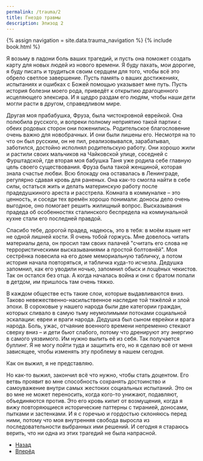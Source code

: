 ```yaml
---
permalink: /trauma/2
title: Гнездо травмы
description: Эпизод 2
---
```

{% assign navigation  = site.data.trauma_navigation %}
{% include book.html %}

Я возьму в ладони боль ваших трагедий, и пусть она поможет создать карту для новых людей из нового времени. Я буду пахать, мои дорогие, я буду писать и трудиться своим сердцем для того, чтобы всё это обрело светлое завершение. Пусть память о ваших достижениях, испытаниях и ошибках с Божей помощью указывает мне путь. Пусть история болезни моего рода, приведёт к открытию драгоценного исцеляющего элексира. И я щедро раздам его людям, чтобы наши дети могли расти в другом, справедливом мире.

Другая моя прабабушка, Фруза, была чистокровной еврейкой. Она полюбила русского, и вопреки полному неприятию такой партии с обеих родовых сторон они поженились. Родительское благословение очень важно для новобрачных. И они были лишены его. Несмотря на то что он был русским, он не пил, реализовывался, зарабатывал, заботился, достойно исполнял родительскую работу. Они хорошо жили и растили своих мальчиков на Чайковской улице, соседней с Фурштадской, где вторая моя бабушка Таня уже родила себе главную цель своего существования. Фруза была такой женщиной, которая знала счастье любви. Всю блокаду она оставалась в Ленинграде, регулярно сдавая кровь для раненых. Она как-то смогла найти в себе силы, остаться жить и делать материнскую работу после прадедушкиного ареста и расстрела. Комната в коммуналке – это ценность, и соседи тех времён хорошо понимали: доносы дело очень выгодное, оно помогает решить жилищный вопрос. Высказывания прадеда об особенностях сталинского беспредела на коммунальной кухне стали его последней правдой.

Спасибо тебе, дорогой прадед, надеюсь, это в тебя: в моём языке нет не одной лишней кости. Я очень тобой горжусь. Мне довелось читать материалы дела, он просил там своих палачей "считать его слова не террористическими высказываниями а простой болтовнёй". Моя сестрёнка повесила на его доме мемориальную табличку, а потом история начала повторяться, и табличка куда-то исчезла. Дедушка запомнил, как его уводили ночью, запомнил обыск и лощёных чекистов. Так он остался без отца. А когда началась война и они с братом попали в детдом, им пришлось там очень тяжко.

В каждом обществе есть такие слои, которые выдавливаются вниз. Таково невежественно-насильственное наследие той тяжёлой и злой эпохи. В сороковые у нашего народа были две категории граждан, которых сливало в самую тьму неумолимыми потоками социальной эскалации: евреи и враги народа. Дедушка был сыном еврейки и врага народа. Боль, ужас, отчаяние военного времени непременно стекают сверху вниз – и дети бьют слабого, потому что дренируют эту энергию в самого уязвимого. Им нужно вылить её из себя. Так получается буллинг. Я не могу пойти туда и защитить его, но я сделаю всё от меня зависящее, чтобы изменять эту проблему в нашем сегодня.

Как он выжил, я не представляю.

Но как-то выжил, закончил всё что нужно, чтобы стать доцентом. Его ветвь проявит во мне способность сохранять достоинство и самоуважение внутри самых жестоких социальных испытаний. Это он во мне не может переносить, когда кого-то унижают, подавляют, объединяются против. Это его кровь кипит от возмущения, когда я вижу повторяющиеся исторические паттерны с тиранией, доносами, пытками и застенками. И я с горечью и гордостью склоняюсь перед ними, потому что моя внутренняя свобода выросла из последовательности выбранных ими решений.  И сегодня я стараюсь верить, что ни одна из этих трагедий не была напрасной.

<nav aria-label="pagination">
  <ul class="pagination justify-content-center">
    <li class="page-item">
      <a class="page-link" href="/trauma/1"><i class="bi bi-arrow-left"></i> Назад</a>
    </li>
    <li class="page-item">
      <a class="page-link" href="/trauma/3">Вперёд <i class="bi bi-arrow-right"></i></a>
    </li>
  </ul>
</nav>